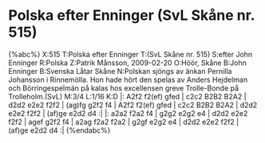 # Polska efter Enninger (SvL Skåne nr. 515)

{%abc%}
X:515
T:Polska efter Enninger
T:(SvL Skåne nr. 515)
S:efter John Enninger
R:Polska
Z:Patrik Månsson, 2009-02-20
O:Höör, Skåne
B:John Enninger
B:Svenska Låtar Skåne
N:Polskan sjöngs av änkan Pernilla Johansson i Rinnemölla. Hon hade hört den spelas av Anders Hejdelman och Börringespelmän på kalas hos excellensen greve Trolle-Bonde på Trolleholm.(SvL)
M:3/4
L:1/16
K:D
|: A2f2 f2(ef) gfed | c2c2 B2B2 B2A2 | d2d2 e2e2 f2f2 | (ag)fg g2f2 f4 |
A2f2 f2(ef) gfed | c2c2 B2B2 B2A2 | d2d2 e2e2 f2f2 | (af)ge e2d2 d4 :|
|: a2a2 f2a2 f4 | g2g2 e2g2 e4 | d2d2 e2e2 f2f2 | agef g2f2 f4 |
a2ag f2a2 f2a2 | g2gf e2g2 e4 | d2d2 e2e2 f2f2 | (af)ge e2d2 d4 :|
{%endabc%}
